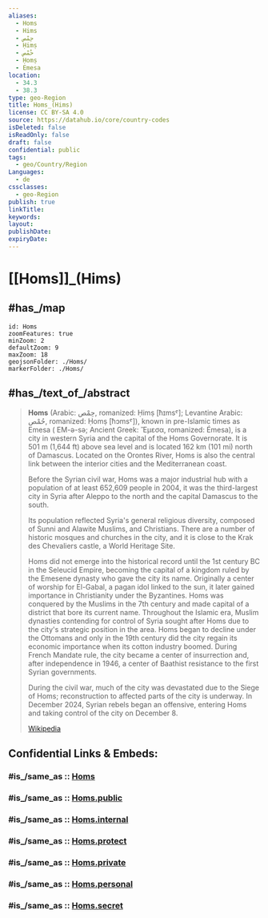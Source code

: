 ```yaml
---
aliases:
  - Homs
  - Hims
  - حِمْص
  - Ḥimṣ
  - حُمْص
  - Ḥomṣ
  - Emesa
location:
  - 34.3
  - 38.3
type: geo-Region
title: Homs_(Hims)
license: CC BY-SA 4.0
source: https://datahub.io/core/country-codes
isDeleted: false
isReadOnly: false
draft: false
confidential: public
tags:
  - geo/Country/Region
Languages:
  - de
cssclasses:
  - geo-Region
publish: true
linkTitle:
keywords:
layout:
publishDate:
expiryDate:
---
```


# [[Homs]]_(Hims)

## #has_/map 

```leaflet
id: Homs
zoomFeatures: true 
minZoom: 2 
defaultZoom: 9 
maxZoom: 18
geojsonFolder: ./Homs/
markerFolder: ./Homs/
```

## #has_/text_of_/abstract 

> **Homs** (Arabic: حِمْص, romanized: Ḥimṣ [ħɪmsˤ]; Levantine Arabic: حُمْص, romanized: Ḥomṣ 
> [ħɔmsˤ]), known in pre-Islamic times as Emesa ( EM-ə-sə; Ancient Greek: Ἔμεσα, romanized: Émesa), 
> is a city in western Syria and the capital of the Homs Governorate. 
> It is 501 m (1,644 ft) above sea level and is located 162 km (101 mi) north of Damascus. 
> Located on the Orontes River, 
> Homs is also the central link between the interior cities and the Mediterranean coast.
>
> Before the Syrian civil war, Homs was a major industrial hub 
> with a population of at least 652,609 people in 2004, 
> it was the third-largest city in Syria after Aleppo to the north 
> and the capital Damascus to the south. 
> 
> Its population reflected Syria's general religious diversity, 
> composed of Sunni and Alawite Muslims, and Christians. 
> There are a number of historic mosques and churches in the city, 
> and it is close to the Krak des Chevaliers castle, a World Heritage Site.
>
> Homs did not emerge into the historical record until the 1st century BC in the Seleucid Empire, becoming the capital of a kingdom ruled by the Emesene dynasty who gave the city its name. Originally a center of worship for El-Gabal, a pagan idol linked to the sun, it later gained importance in Christianity under the Byzantines. Homs was conquered by the Muslims in the 7th century and made capital of a district that bore its current name. Throughout the Islamic era, Muslim dynasties contending for control of Syria sought after Homs due to the city's strategic position in the area. Homs began to decline under the Ottomans and only in the 19th century did the city regain its economic importance when its cotton industry boomed. During French Mandate rule, the city became a center of insurrection and, after independence in 1946, a center of Baathist resistance to the first Syrian governments.
>
> During the civil war, much of the city was devastated due to the Siege of Homs; reconstruction to affected parts of the city is underway. In December 2024, Syrian rebels began an offensive, entering Homs and taking control of the city on December 8.
>
> [Wikipedia](https://en.wikipedia.org/wiki/Homs) 

## Confidential Links & Embeds: 

### #is_/same_as :: [Homs](/_Standards/Earth/Continent/Asia/Asia~West/Syria/Governorates~Syria/Homs.md) 

### #is_/same_as :: [Homs.public](/_public/Earth/Continent/Asia/Asia~West/Syria/Governorates~Syria/Homs.public.md) 

### #is_/same_as :: [Homs.internal](/_internal/Earth/Continent/Asia/Asia~West/Syria/Governorates~Syria/Homs.internal.md) 

### #is_/same_as :: [Homs.protect](/_protect/Earth/Continent/Asia/Asia~West/Syria/Governorates~Syria/Homs.protect.md) 

### #is_/same_as :: [Homs.private](/_private/Earth/Continent/Asia/Asia~West/Syria/Governorates~Syria/Homs.private.md) 

### #is_/same_as :: [Homs.personal](/_personal/Earth/Continent/Asia/Asia~West/Syria/Governorates~Syria/Homs.personal.md) 

### #is_/same_as :: [Homs.secret](/_secret/Earth/Continent/Asia/Asia~West/Syria/Governorates~Syria/Homs.secret.md)


